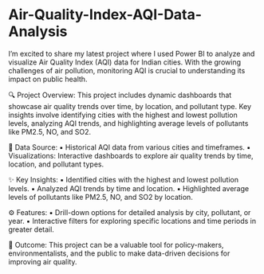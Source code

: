 # Air-Quality-Index-AQI-Data-Analysis

I’m excited to share my latest project where I used Power BI to analyze and visualize Air Quality Index (AQI) data for Indian cities. With the growing challenges of air pollution, monitoring AQI is crucial to understanding its impact on public health.

🔍 Project Overview: This project includes dynamic dashboards that showcase air quality trends over time, by location, and pollutant type. Key insights involve identifying cities with the highest and lowest pollution levels, analyzing AQI trends, and highlighting average levels of pollutants like PM2.5, NO, and SO2.

🔗 Data Source:
▪️ Historical AQI data from various cities and timeframes.
▪️ Visualizations: Interactive dashboards to explore air quality trends by time, location, and pollutant types.

✨ Key Insights:
▪️ Identified cities with the highest and lowest pollution levels.
▪️ Analyzed AQI trends by time and location.
▪️ Highlighted average levels of pollutants like PM2.5, NO, and SO2 by location.

⚙️ Features:
▪️ Drill-down options for detailed analysis by city, pollutant, or year.
▪️ Interactive filters for exploring specific locations and time periods in greater detail.

🌱 Outcome: This project can be a valuable tool for policy-makers, environmentalists, and the public to make data-driven decisions for improving air quality.
